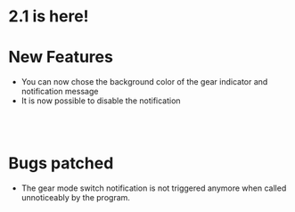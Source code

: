 # 2.1 is here!

# New Features
- You can now chose the background color of the gear indicator and notification message
- It is now possible to disable the notification


<br/><br/>

# Bugs patched
- The gear mode switch notification is not triggered anymore when called unnoticeably by the program.
